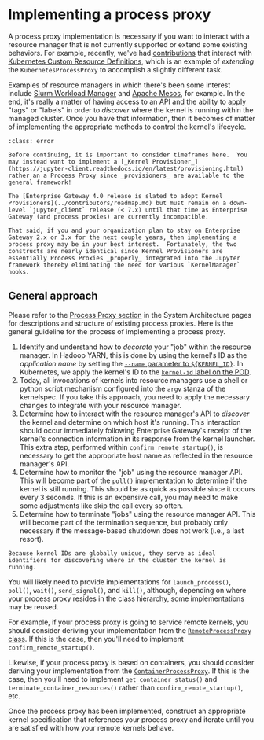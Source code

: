 # Implementing a process proxy

A process proxy implementation is necessary if you want to interact with a resource manager that is not currently supported or extend some existing behaviors. For example, recently, we've had [contributions](https://github.com/jupyter-server/enterprise_gateway/blob/54c8e31d9b17418f35454b49db691d2ce5643c22/enterprise_gateway/services/processproxies/crd.py#L9) that interact with [Kubernetes Custom Resource Definitions](https://kubernetes.io/docs/concepts/extend-kubernetes/api-extension/custom-resources/#customresourcedefinitions), which is an example of _extending_ the `KubernetesProcessProxy` to accomplish a slightly different task.

Examples of resource managers in which there's been some interest include [Slurm Workload Manager](https://slurm.schedmd.com/documentation.html) and [Apache Mesos](https://mesos.apache.org/), for example. In the end, it's really a matter of having access to an API and the ability to apply "tags" or "labels" in order to _discover_ where the kernel is running within the managed cluster. Once you have that information, then it becomes of matter of implementing the appropriate methods to control the kernel's lifecycle.

```{admonition} Important!
:class: error

Before continuing, it is important to consider timeframes here.  You may instead want to implement a [_Kernel Provisioner_](https://jupyter-client.readthedocs.io/en/latest/provisioning.html) rather an a Process Proxy since _provisioners_ are available to the general framework!

The [Enterprise Gateway 4.0 release is slated to adopt Kernel Provisioners](../contributors/roadmap.md) but must remain on a down-level `jupyter_client` release (< 7.x) until that time as Enterprise Gateway (and process proxies) are currently incompatible.

That said, if you and your organization plan to stay on Enterprise Gateway 2.x or 3.x for the next couple years, then implementing a process proxy may be in your best interest.  Fortunately, the two constructs are nearly identical since Kernel Provisioners are essentially Process Proxies _properly_ integrated into the Jupyter framework thereby eliminating the need for various `KernelManager` hooks.
```

## General approach

Please refer to the [Process Proxy section](../contributors/system-architecture.md#process-proxy) in the System Architecture pages for descriptions and structure of existing process proxies. Here is the general guideline for the process of implementing a process proxy.

1. Identify and understand how to _decorate_ your "job" within the resource manager. In Hadoop YARN, this is done by using the kernel's ID as the _application name_ by setting the [`--name` parameter to `${KERNEL_ID}`](https://github.com/jupyter-server/enterprise_gateway/blob/54c8e31d9b17418f35454b49db691d2ce5643c22/etc/kernelspecs/spark_python_yarn_cluster/kernel.json#L14). In Kubernetes, we apply the kernel's ID to the [`kernel-id` label on the POD](https://github.com/jupyter-server/enterprise_gateway/blob/54c8e31d9b17418f35454b49db691d2ce5643c22/etc/kernel-launchers/kubernetes/scripts/kernel-pod.yaml.j2#L16).
1. Today, all invocations of kernels into resource managers use a shell or python script mechanism configured into the `argv` stanza of the kernelspec. If you take this approach, you need to apply the necessary changes to integrate with your resource manager.
1. Determine how to interact with the resource manager's API to _discover_ the kernel and determine on which host it's running. This interaction should occur immediately following Enterprise Gateway's receipt of the kernel's connection information in its response from the kernel launcher. This extra step, performed within `confirm_remote_startup()`, is necessary to get the appropriate host name as reflected in the resource manager's API.
1. Determine how to monitor the "job" using the resource manager API. This will become part of the `poll()` implementation to determine if the kernel is still running. This should be as quick as possible since it occurs every 3 seconds. If this is an expensive call, you may need to make some adjustments like skip the call every so often.
1. Determine how to terminate "jobs" using the resource manager API. This will become part of the termination sequence, but probably only necessary if the message-based shutdown does not work (i.e., a last resort).

```{tip}
Because kernel IDs are globally unique, they serve as ideal identifiers for discovering where in the cluster the kernel is running.
```

You will likely need to provide implementations for `launch_process()`, `poll()`, `wait()`, `send_signal()`, and `kill()`, although, depending on where your process proxy resides in the class hierarchy, some implementations may be reused.

For example, if your process proxy is going to service remote kernels, you should consider deriving your implementation from the [`RemoteProcessProxy` class](https://github.com/jupyter-server/enterprise_gateway/blob/54c8e31d9b17418f35454b49db691d2ce5643c22/enterprise_gateway/services/processproxies/processproxy.py#L981). If this is the case, then you'll need to implement `confirm_remote_startup()`.

Likewise, if your process proxy is based on containers, you should consider deriving your implementation from the [`ContainerProcessProxy`](https://github.com/jupyter-server/enterprise_gateway/blob/54c8e31d9b17418f35454b49db691d2ce5643c22/enterprise_gateway/services/processproxies/container.py#L34). If this is the case, then you'll need to implement `get_container_status()` and `terminate_container_resources()` rather than `confirm_remote_startup()`, etc.

Once the process proxy has been implemented, construct an appropriate kernel specification that references your process proxy and iterate until you are satisfied with how your remote kernels behave.
